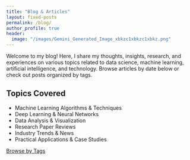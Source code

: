 ```yaml
---
title: "Blog & Articles"
layout: fixed-posts
permalink: /blog/
author_profile: true
header:
  image: "/images/Gemini_Generated_Image_xbkzc1xbkzc1xbkz.png"
---
```


Welcome to my blog! Here, I share my thoughts, insights, research, and experiences on various topics related to data science, machine learning, artificial intelligence, and technology. Browse articles by date below or check out posts organized by tags.

## Topics Covered

- Machine Learning Algorithms & Techniques
- Deep Learning & Neural Networks
- Data Analysis & Visualization
- Research Paper Reviews
- Industry Trends & News
- Practical Applications & Case Studies

[Browse by Tags](#)
